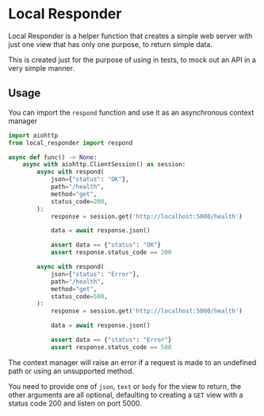 # Local Responder

Local Responder is a helper function that creates a simple web server with just
one view that has only one purpose, to return simple data.

This is created just for the purpose of using in tests, to mock out an API in a
very simple manner.

## Usage

You can import the `respond` function and use it as an asynchronous context manager

```python
import aiohttp
from local_responder import respond

async def func() -> None:
    async with aiohttp.ClientSession() as session:
        async with respond(
            json={"status": "OK"},
            path="/health",
            method="get",
            status_code=200,
        ):
            response = session.get('http://localhost:5000/health')

            data = await response.json()

            assert data == {"status": "OK"}
            assert response.status_code == 200

        async with respond(
            json={"status": "Error"},
            path="/health",
            method="get",
            status_code=500,
        ):
            response = session.get('http://localhost:5000/health')

            data = await response.json()

            assert data == {"status": "Error"}
            assert response.status_code == 500
```

The context manager will raise an error if a request is made to an undefined
path or using an unsupported method.

You need to provide one of `json`, `text` or `body` for the view to return, the
other arguments are all optional, defaulting to creating a `GET` view with a
status code 200 and listen on port 5000.
